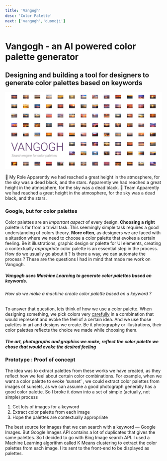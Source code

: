 ```yaml
---
title: 'Vangogh'
desc: 'Color Palette'
next: ['vangogh','duomoji']
---
```


# Vangogh - an AI powered color palette generator
## Designing and building a tool for designers to generate color palettes based on keywords

![vangogh-cover](assets/vangogh/vangogh-cover.jpg#large)


<InfoBox>
	<InfoTitle>🚀  My Role</InfoTitle>
	<InfoDesc>
		Apparently we had reached a great height in the atmosphere, for the sky was a dead black, and the stars. Apparently we had reached a great height in the atmosphere, for the sky was a dead black.
	</InfoDesc>
	<InfoTitle>👋  Team</InfoTitle>
	<InfoDesc>
		Apparently we had reached a great height in the atmosphere, for the sky was a dead black, and the stars.
	</InfoDesc>
</InfoBox>

### Google, but for color palettes
Color palettes are an _important aspect_ of every design. **Choosing a right** palette is far from a trivial task. This seemingly simple task requires a good understanding of colors theory. **More often**, as designers we are faced with a situation where we need to choose a color palette that evokes a certain feeling. Be it illustrations, graphic design or palette for UI elements, creating a contextually _appropriate_ color palette is an essential step in the process. How do we usually go about it ? Is there a way, we can automate the process ? These are the questions I had in mind that made me work on Vangogh.

##### Vangogh uses Machine Learning to generate color palettes based on keywords.

###### How do we make a machine create color palette based on a keyword ?

To answer that question, lets think of how we use a color palette. When designing something, we pick colors very [carefully](https://google.com) in a combination that would represent and evoke the feel of a certain idea. And we use those palettes in art and designs we create. Be it photography or illustrations, their color palettes reflects the choice we made while choosing them.

##### The art, photographs and graphics we make, reflect the color palette we chose that would evoke the desired feeling

### Prototype : Proof of concept

The idea was to extract palettes from these works we have created, as they reflect how we feel about certain color combinations. For example, when we want a color palette to evoke ‘sunset’ , we could extract color palettes from images of sunsets, as we can assume a good photograph generally has a good color palette. So I broke it down into a set of simple (actually, not simple) process

1. Get lots of images for a keyword
2. Extract color palette from each image
3. Hope the palettes are contextually appropriate

The best source for images that we can search with a keyword — Google Images. But Google Images API contains a lot of duplicates that gives the same palettes. So I decided to go with Bing Image search API. I used a Machine Learning algorithm called K Means clustering to extract the color palettes from each image. I its sent to the front-end to be displayed as palettes.